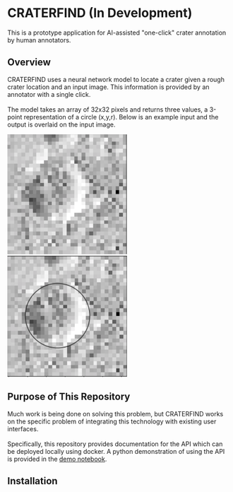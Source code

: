 # CRATERFIND (In Development)

This is a prototype application for AI-assisted "one-click" crater annotation by human annotators.

## Overview

CRATERFIND uses a neural network model to locate a crater given a rough crater location and an input image. This information is provided by an annotator with a single click. <br><br>
The model takes an array of 32x32 pixels and returns three values, a 3-point representation of a circle (x,y,r). Below is an example input and the output is overlaid on the input image.

![Input (raw pixels)](./content/input.png)
![Output (3-point circle)](./content/output.png)

## Purpose of This Repository

Much work is being done on solving this problem, but CRATERFIND works on the specific problem of integrating this technology with existing user interfaces.<br><br>
Specifically, this repository provides documentation for the API which can be deployed locally using docker. A python demonstration of using the API is provided in the [demo notebook](API_demo.ipynb).

## Installation
